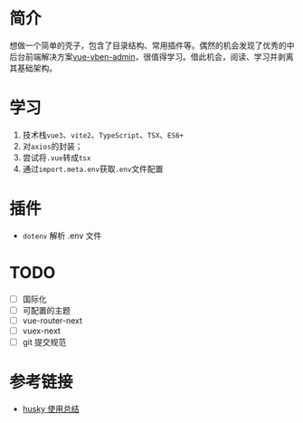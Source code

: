# 简介

想做一个简单的壳子，包含了目录结构、常用插件等。偶然的机会发现了优秀的中后台前端解决方案[vue-vben-admin](https://github.com/anncwb/vue-vben-admin/blob/main/README.zh-CN.md)，很值得学习。借此机会，阅读、学习并剥离其基础架构。

# 学习

1. 技术栈`vue3`、`vite2`、`TypeScript`、`TSX`、`ES6+`
2. 对`axios`的封装；
3. 尝试将`.vue`转成`tsx`
4. 通过`import.meta.env`获取`.env`文件配置

# 插件

- `dotenv` 解析 .env 文件

# TODO

- [ ] 国际化
- [ ] 可配置的主题
- [ ] vue-router-next
- [ ] vuex-next
- [ ] git 提交规范

# 参考链接

- [husky 使用总结](https://zhuanlan.zhihu.com/p/366786798)
